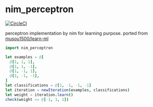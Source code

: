 # nim_perceptron

[![CircleCI](https://circleci.com/gh/musou1500/nim_perceptron.svg?style=svg)](https://circleci.com/gh/musou1500/nim_perceptron)

perceptron implementation by nim for learning purpose.
ported from [musou1500/learn-ml](https://github.com/musou1500/learn-ml)


```nim
import nim_perceptron

let examples = @[
  @[1, 1, 1],
  @[1, 1, -1],
  @[1, -1, 1],
  @[1, -1, -1],
]
let classifications = @[1, -1, -1, -1]
let iteration = newIteration(examples, classifications)
let weight = iteration.learn()
check(weight == @[-1, 1, 1])
```
